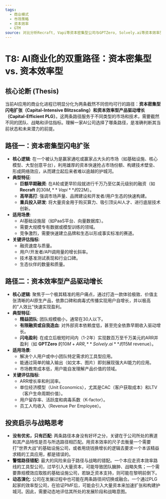 ```yaml
---
tags:
  - 商业模式
  - 市场策略
  - 资本效率
  - GTM
source: 对比分析Recraft, Vapi等资本密集型公司与GPTZero, Solvely.ai等资本效率型公司的商业化路径。
---
```


# T8: AI商业化的双重路径：资本密集型 vs. 资本效率型

## 核心论断 (Thesis)
当前AI应用的商业化进程已明显分化为两条截然不同但均可行的路径：**资本密集型闪电扩张（Capital-Intensive Blitzscaling）**和**资本效率型产品驱动增长（Capital-Efficient PLG）**。这两条路径服务于不同类型的市场和技术，需要截然不同的团队、战略和评估指标。理解一家AI公司选择了哪条路径，是准确判断其当前状态和未来潜力的前提。

## 路径一：资本密集型闪电扩张

- **核心逻辑**: 在一个被认为是赢家通吃或赢家占大头的市场（如基础设施、核心模型、大型创意平台），利用雄厚的资本快速抢占市场份额、构建技术壁垒、形成网络效应，从而建立起后来者难以逾越的护城河。
- **典型特征**:
    - **巨额早期融资**: 在A轮或更早阶段就进行千万乃至亿美元级别的融资（如 **Recraft** 的$30M, **Vapi** 的$22M）。
    - **高举高打**: 强调市场声量、品牌建设和开发者/用户生态的快速构建。
    - **重兵投入研发**: 将大量资金用于购买算力、吸引顶尖AI人才、进行底层技术创新。
- **适用场景**:
    - AI基础设施层（如PaaS平台、向量数据库）。
    - 需要大规模专有数据或模型训练的领域。
    - 竞争激烈，需要快速建立品牌和生态以形成事实标准的赛道。
- **关键评估指标**:
    - 融资速度与质量。
    - 用户/开发者/API调用量的增长斜率。
    - 技术基准测试表现和行业口碑。
    - 生态伙伴的数量和质量。

## 路径二：资本效率型产品驱动增长

- **核心逻辑**: 聚焦于一个极其精准的用户痛点，通过打造一款体验极致、价值主张清晰的AI原生产品，依靠口碑和病毒式传播实现用户自增长，并以极高的"人效比"快速实现盈利。
- **典型特征**:
    - **精益团队**: 团队规模极小，通常在30人以下。
    - **有限融资或自我造血**: 对外部资本依赖度低，甚至完全依靠早期收入驱动增长。
    - **闪电盈利**: 在成立后极短时间内（1-2年）实现数百万至千万美元的ARR并盈利（如 **GPTZero** 的$10M+ ARR, **Solvely.ai** 的$15M revenue）。
- **适用场景**:
    - 解决个人用户或中小团队特定需求的工具型应用。
    - 能通过简单的输入输出（如文本、图片）即刻展现强大AI能力的应用。
    - 市场教育成本低，用户能自发理解产品价值的领域。
- **关键评估指标**:
    - ARR增长率和利润率。
    - 单位经济模型（Unit Economics），尤其是CAC（客户获取成本）和LTV（客户生命周期价值）。
    - 用户留存率、活跃度和病毒系数（K-factor）。
    - 员工人均收入（Revenue Per Employee）。

## 投资启示与战略思考
- **没有优劣，只有匹配**: 两条路径本身没有好坏之分，关键在于公司所处的赛道和其产品特性是否与所选路径相匹配。用资本效率的尺子去衡量一个需要打"世界大战"的基础设施公司，或者用烧钱换增长的逻辑去要求一个本该精益求精的工具应用，都是错误的。
- **警惕路径错配**: 最大的风险来自于路径与战略的错配。一个本应走资本效率路线的工具型公司，过早引入大量资本，可能导致团队臃肿、战略失焦；一个需要靠规模效应取胜的基础设施公司，若缺乏资本支持，则可能在黎明前倒下。
- **动态演化**: 公司在发展过程中也可能在两条路径间切换或融合。一个通过PLG起家的效率型公司，在验证PMF后，可能会引入大量资本来加速扩张和构建护城河。因此，需要动态地评估其所处的发展阶段和战略意图。 